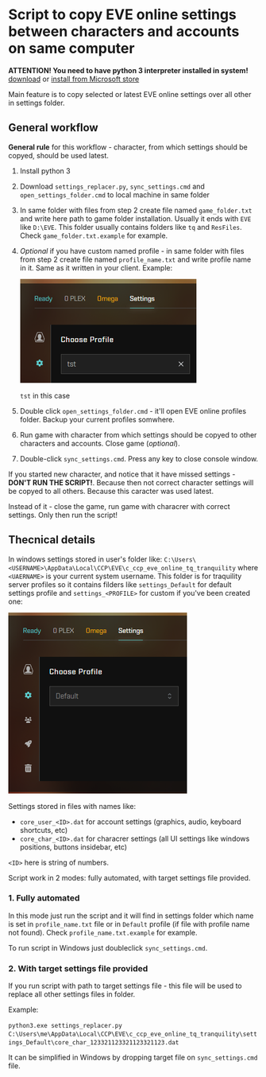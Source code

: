 # Script to copy EVE online settings between characters and accounts on same computer

**ATTENTION! You need to have python 3 interpreter installed in system!** [download](https://www.python.org/downloads/) or [install from Microsoft store](https://www.microsoft.com/store/productId/9NRWMJP3717K)

Main feature is to copy selected or latest EVE online settings over all other in settings folder.

## General workflow

**General rule** for this workflow - character, from which settings should be copyed, should be used latest.

1. Install python 3
2. Download `settings_replacer.py`, `sync_settings.cmd` and `open_settings_folder.cmd` to local machine in same folder
3. In same folder with files from step 2 create file named `game_folder.txt` and write here path to game folder installation. Usually it ends with `EVE` like `D:\EVE`. This folder usually contains folders like `tq` and `ResFiles`. Check `game_folder.txt.example` for example.
4. _Optional_ if you have custom named profile - in same folder with files from step 2 create file named `profile_name.txt` and write profile name in it. Same as it written in your client. Example:

   ![custom profile](img/custom_profile.png)

   `tst` in this case

5. Double click `open_settings_folder.cmd` - it'll open EVE online profiles folder. Backup your current profiles somwhere.
6. Run game with character from which settings should be copyed to other characters and accounts. Close game (_optional_).
7. Double-click `sync_settings.cmd`. Press any key to close console window.

If you started new character, and notice that it have missed settings - **DON'T RUN THE SCRIPT!**. Because then not correct character settings will be copyed to all others. Because this caracter was used latest.

Instead of it - close the game, run game with characrer with correct settings. Only then run the script!

## Thecnical details

In windows settings stored in user's folder like: `C:\Users\<USERNAME>\AppData\Local\CCP\EVE\c_ccp_eve_online_tq_tranquility` where `<UAERNAME>` is your current system username. This folder is for traquility server profiles so it contains filders like `settings_Default` for default settings profile and `settings_<PROFILE>` for custom if you've been created one:

![profile selection](img/profile_selector.png)

Settings stored in files with names like:

- `core_user_<ID>.dat` for account settings (graphics, audio, keyboard shortcuts, etc)
- `core_char_<ID>.dat` for characrer settings (all UI settings like windows positions, buttons insidebar, etc)

`<ID>` here is string of numbers.

Script work in 2 modes: fully automated, with target settings file provided.

### 1. Fully automated

In this mode just run the script and it will find in settings folder which name is set in `profile_name.txt` file or in `Default` profile (if file with profile name not found). Check `profile_name.txt.example` for example.

To run script in Windows just doubleclick `sync_settings.cmd`.

### 2. With target settings file provided

If you run script with path to target settings file - this file will be used to replace all other settings files in folder.

Example:

`python3.exe settings_replacer.py C:\Users\me\AppData\Local\CCP\EVE\c_ccp_eve_online_tq_tranquility\settings_Default\core_char_123321123321123321123.dat`

It can be simplified in Windows by dropping target file on `sync_settings.cmd` file.
